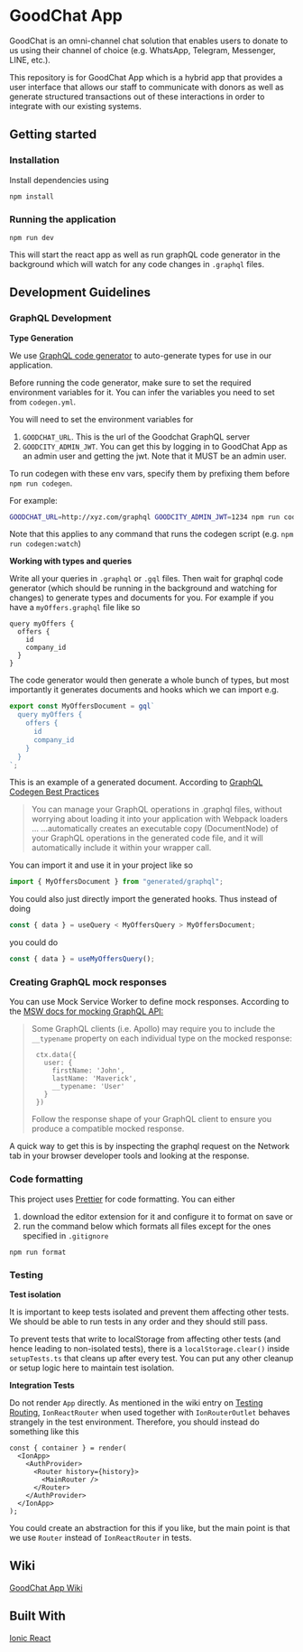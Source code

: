 # GoodChat App

GoodChat is an omni-channel chat solution that enables users to donate to us using their channel of choice (e.g. WhatsApp, Telegram, Messenger, LINE, etc.).

This repository is for GoodChat App which is a hybrid app that provides a user interface that allows our staff to communicate with donors as well as generate structured transactions out of these interactions in order to integrate with our existing systems.

## Getting started

### Installation

Install dependencies using

```
npm install
```

### Running the application

```
npm run dev
```

This will start the react app as well as run graphQL code generator in the background which will watch for any code changes in `.graphql` files.

## Development Guidelines

### GraphQL Development

**Type Generation**

We use [GraphQL code generator](https://www.graphql-code-generator.com/) to auto-generate types for use in our application.

Before running the code generator, make sure to set the required environment variables for it. You can infer the variables you need to set from `codegen.yml`.

You will need to set the environment variables for

1. `GOODCHAT_URL`. This is the url of the Goodchat GraphQL server
2. `GOODCITY_ADMIN_JWT`. You can get this by logging in to GoodChat App as an admin user and getting the jwt. Note that it MUST be an admin user.

To run codegen with these env vars, specify them by prefixing them before `npm run codegen`.

For example:

```bash
GOODCHAT_URL=http://xyz.com/graphql GOODCITY_ADMIN_JWT=1234 npm run codegen
```

Note that this applies to any command that runs the codegen script (e.g. `npm run codegen:watch`)

**Working with types and queries**

Write all your queries in `.graphql` or `.gql` files. Then wait for graphql code generator (which should be running in the background and watching for changes) to generate types and documents for you.
For example if you have a `myOffers.graphql` file like so

```
query myOffers {
  offers {
    id
    company_id
  }
}
```

The code generator would then generate a whole bunch of types, but most importantly it generates documents and hooks which we can import e.g.

```javascript
export const MyOffersDocument = gql`
  query myOffers {
    offers {
      id
      company_id
    }
  }
`;
```

This is an example of a generated document. According to [GraphQL Codegen Best Practices](https://the-guild.dev/blog/graphql-codegen-best-practices)

> You can manage your GraphQL operations in .graphql files, without worrying about loading it into your application with Webpack loaders ...
> ...automatically creates an executable copy (DocumentNode) of your GraphQL operations in the generated code file, and it will automatically include it within your wrapper call.

You can import it and use it in your project like so

```javascript
import { MyOffersDocument } from "generated/graphql";
```

You could also just directly import the generated hooks.
Thus instead of doing

```javascript
const { data } = useQuery < MyOffersQuery > MyOffersDocument;
```

you could do

```javascript
const { data } = useMyOffersQuery();
```

### Creating GraphQL mock responses

You can use Mock Service Worker to define mock responses. According to the [MSW docs for mocking GraphQL API:](https://mswjs.io/docs/getting-started/mocks/graphql-api)

> Some GraphQL clients (i.e. Apollo) may require you to include the `__typename` property on each individual type on the mocked response:
>
> ```
>  ctx.data({
>    user: {
>      firstName: 'John',
>      lastName: 'Maverick',
>      __typename: 'User'
>    }
>  })
> ```
>
> Follow the response shape of your GraphQL client to ensure you produce a compatible mocked response.

A quick way to get this is by inspecting the graphql request on the Network tab in your browser developer tools and looking at the response.

### Code formatting

This project uses [Prettier](https://prettier.io) for code formatting.
You can either

1. download the editor extension for it and configure it to format on save or
2. run the command below which formats all files except for the ones specified in `.gitignore`

```
npm run format
```

### Testing

**Test isolation**

It is important to keep tests isolated and prevent them affecting other tests. We should be able to run tests in any order and they should still pass.

To prevent tests that write to localStorage from affecting other tests (and hence leading to non-isolated tests), there is a `localStorage.clear()` inside `setupTests.ts` that cleans up after every test.
You can put any other cleanup or setup logic here to maintain test isolation.

**Integration Tests**

Do not render `App` directly. As mentioned in the wiki entry on [Testing Routing](https://github.com/crossroads/app.goodchat.hk/wiki/Testing-Routing), `IonReactRouter` when used together with `IonRouterOutlet` behaves strangely in the test environment. Therefore, you should instead do something like this

```
const { container } = render(
  <IonApp>
    <AuthProvider>
      <Router history={history}>
        <MainRouter />
      </Router>
    </AuthProvider>
  </IonApp>
);
```

You could create an abstraction for this if you like, but the main point is that we use `Router` instead of `IonReactRouter` in tests.

## Wiki

[GoodChat App Wiki](https://github.com/crossroads/app.goodchat.hk/wiki)

## Built With

[Ionic React](https://ionicframework.com/docs/react)
